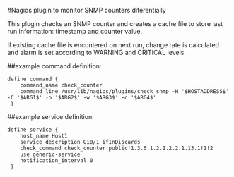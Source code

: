 #Nagios plugin to monitor SNMP counters diferentially

This plugin checks an SNMP counter and creates a cache file to store
last run information: timestamp and counter value.

If existing cache file is encontered on next run, change rate is calculated
and alarm is set according to WARNING and CRITICAL levels.

##example command definition:

```
define command {
    command_name check_counter
    command_line /usr/lib/nagios/plugins/check_snmp -H '$HOSTADDRESS$' -C '$ARG1$' -o '$ARG2$' -w '$ARG3$' -c '$ARG4$'
 }
```

##example service definition:

```
define service {
    host_name Host1
    service_description Gi0/1 ifInDiscards
    check_command check_counter!public!1.3.6.1.2.1.2.2.1.13.1!1!2
    use generic-service
    notification_interval 0
 }
```
